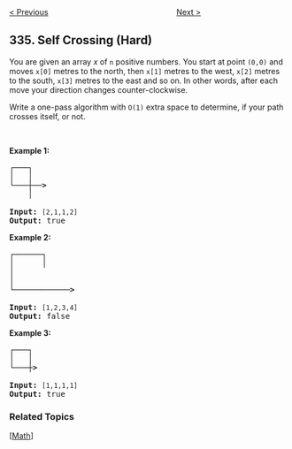 <!--|This file generated by command(leetcode description); DO NOT EDIT.    |-->
<!--+----------------------------------------------------------------------+-->
<!--|@author    Openset <openset.wang@gmail.com>                           |-->
<!--|@link      https://github.com/openset                                 |-->
<!--|@home      https://github.com/openset/leetcode                        |-->
<!--+----------------------------------------------------------------------+-->

[< Previous](https://github.com/openset/leetcode/tree/master/problems/increasing-triplet-subsequence "Increasing Triplet Subsequence")
　　　　　　　　　　　　　　　　
[Next >](https://github.com/openset/leetcode/tree/master/problems/palindrome-pairs "Palindrome Pairs")

## 335. Self Crossing (Hard)

<p>You are given an array <i>x</i> of <code>n</code> positive numbers. You start at point <code>(0,0)</code> and moves <code>x[0]</code> metres to the north, then <code>x[1]</code> metres to the west, <code>x[2]</code> metres to the south, <code>x[3]</code> metres to the east and so on. In other words, after each move your direction changes counter-clockwise.</p>

<p>Write a one-pass algorithm with <code>O(1)</code> extra space to determine, if your path crosses itself, or not.</p>

<p>&nbsp;</p>

<p><b>Example 1:</b></p>

<pre>
<strong>┌───┐
│ &nbsp; │
└───┼──&gt;
&nbsp; &nbsp; │

Input: </strong><code>[2,1,1,2]</code>
<strong>Output: </strong>true
</pre>

<p><b>Example 2:</b></p>

<pre>
<strong>┌──────┐
│ &nbsp; &nbsp; &nbsp;│
│
│
└────────────&gt;

Input:</strong> <code>[1,2,3,4]</code>
<strong>Output: </strong>false 
</pre>

<p><b>Example 3:</b></p>

<pre>
<strong>┌───┐
│ &nbsp; │
└───┼&gt;

Input:</strong> <code>[1,1,1,1]</code>
<strong>Output:</strong> true 
</pre>

### Related Topics
  [[Math](https://github.com/openset/leetcode/tree/master/tag/math/README.md)]
